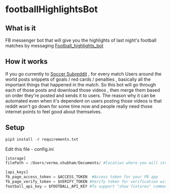 # footballHighlightsBot
## What is it
FB messenger bot that will give you the highlights of last night's football matches by messaging [Football_highlights_bot
](https://www.facebook.com/Football_highlights_bot-102830821672521)

## How it works
If you go currently to [Soccer Subreddit](reddit.com/r/soccer) , for every match Users around the world posts snippets of goals / red cards / penalties , basically all the important things that happened in the match. So this bot will go through each of those posts and download those videos , then merge them based on order they're posted and sends it to users. 
The reason why it can be automated even when it's dependent on users posting those videos is that reddit won't go down for some time now and people really need those internet points to feel good about themselves.

## Setup
```python
pip3 install -r requirements.txt
```

Edit this file - config.ini
```python
[storage]
filePath = /Users/verma.shubham/Documents/ #location where you will store videos

[api_keys]
fb_page_access_token = $ACCESS_TOKEN  #Access token for your FB app
fb_page_verify_token = $VERIFY_TOKEN #Verify token for verification with facebook developer app
football_api_key = $FOOTBALL_API_KEY #To support "show fixtures" command for bot
```
